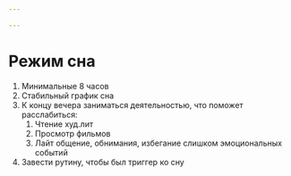 ```yaml
---

---
```

# Режим сна
1. Минимальные 8 часов
2. Стабильный график сна
3. К концу вечера заниматься деятельностью, что поможет расслабиться:
	1. Чтение худ.лит
	2. Просмотр фильмов
	3. Лайт общение, обнимания, избегание слишком эмоциональных событий
4. Завести рутину, чтобы был триггер ко сну
